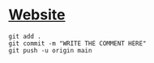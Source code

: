 
# [Website](https://kwanwaipang.github.io/LVI-GS)

~~~
git add . 
git commit -m "WRITE THE COMMENT HERE"  
git push -u origin main 
~~~
